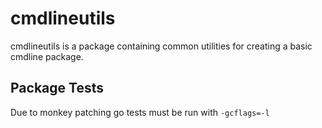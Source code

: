 # cmdlineutils

cmdlineutils is a package containing common utilities for creating a basic
cmdline package.

## Package Tests

Due to monkey patching go tests must be run with `-gcflags=-l`